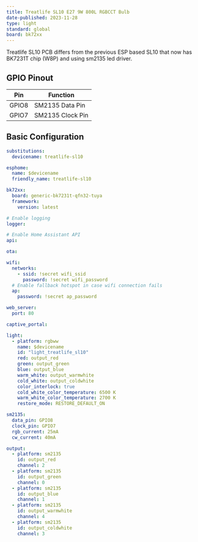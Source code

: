```yaml
---
title: Treatlife SL10 E27 9W 800L RGBCCT Bulb
date-published: 2023-11-28
type: light
standard: global
board: bk72xx
---
```


Treatlife SL10 PCB differs from the previous ESP based SL10 that now has BK7231T chip (W8P) and using sm2135 led driver.

## GPIO Pinout

| Pin   | Function         |
| ----- | ---------------- |
| GPIO8 | SM2135 Data Pin  |
| GPIO7 | SM2135 Clock Pin |

## Basic Configuration

```yaml
substitutions:
  devicename: treatlife-sl10

esphome:
  name: $devicename
  friendly_name: treatlife-sl10

bk72xx:
  board: generic-bk7231t-qfn32-tuya
  framework:
    version: latest

# Enable logging
logger:

# Enable Home Assistant API
api:

ota:

wifi:
  networks:
    - ssid: !secret wifi_ssid
      password: !secret wifi_password
  # Enable fallback hotspot in case wifi connection fails
  ap:
    password: !secret ap_password

web_server:
  port: 80

captive_portal:

light:
  - platform: rgbww
    name: $devicename
    id: "light_treatlife_sl10"
    red: output_red
    green: output_green
    blue: output_blue
    warm_white: output_warmwhite
    cold_white: output_coldwhite
    color_interlock: true
    cold_white_color_temperature: 6500 K
    warm_white_color_temperature: 2700 K
    restore_mode: RESTORE_DEFAULT_ON

sm2135:
  data_pin: GPIO8
  clock_pin: GPIO7
  rgb_current: 25mA
  cw_current: 40mA

output:
  - platform: sm2135
    id: output_red
    channel: 2
  - platform: sm2135
    id: output_green
    channel: 0
  - platform: sm2135
    id: output_blue
    channel: 1
  - platform: sm2135
    id: output_warmwhite
    channel: 4
  - platform: sm2135
    id: output_coldwhite
    channel: 3
```
